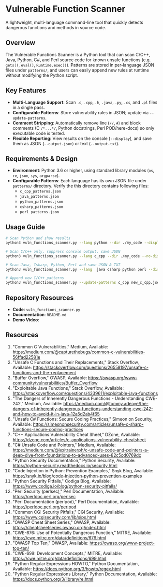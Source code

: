 # Vulnerable Function Scanner

A lightweight, multi-language command-line tool that quickly detects dangerous functions and methods in source code.

## Overview

The Vulnerable Functions Scanner is a Python tool that can scan C/C++, Java, Python, C#, and Perl source code for known unsafe functions (e.g. `gets()`, `eval()`, `Runtime.exec()`). Patterns are stored in per-language JSON files under `patterns/`, and users can easily append new rules at runtime without modifying the Python script.

## Key Features

* **Multi-Language Support**: Scan `.c`, `.cpp`, `.h`, `.java`, `.py`, `.cs`, and `.pl` files in a single pass.
* **Configurable Patterns**: Store vulnerability rules in JSON; update via `--update-patterns`.
* **Comment Stripping**: Automatically remove line (`//`, `#`) and block comments (C `/*...*/`, Python docstrings, Perl POD/here-docs) so only executable code is tested.
* **Flexible Reporting**: View results on the console (`--display`), and save them as JSON (`--output-json`) or text (`--output-txt`).

## Requirements & Design
* **Environment**: Python 3.6 or higher, using standard library modules (`os`, `re`, `json`, `sys`, `argparse`).
* **Configurable Patterns**: Each language has its own JSON file under `patterns/` directory. Verify the this directory contains following files:
   * `c_cpp_patterns.json`
   * `java_patterns.json`
   * `python_patterns.json`
   * `csharp_patterns.json`
   * `perl_patterns.json`

## Usage Guide

```bash
# Scan Python and show results
python3 vuln_functions_scanner.py --lang python --dir ./my_code --display

# Scan C/C++ only, suppress console output, save JSON
python3 vuln_functions_scanner.py --lang c_cpp --dir ./my_code --no-display --output-json c_cpp_findings.json

# Scan Java, Csharp, Python, Perl and save JSON & TXT
python3 vuln_functions_scanner.py --lang  java csharp python perl --dir ./my_code --display --output-json findings.json --output-txt findings.txt

# Append new C/C++ patterns
python3 vuln_functions_scanner.py --update-patterns c_cpp new_c_cpp.json
```

## Repository Resources

* **Code**: `vuln_functions_scanner.py`
* **Documentation**: `README.md`
* **Demo Video**:

## Resources

1.	"Common C Vulnerabilities," Medium, Available: https://medium.com/@capturethebugs/common-c-vulnerabilities-56ffad22581e
2.	"Unsafe C Functions and Their Replacements," Stack Overflow, Available: https://stackoverflow.com/questions/26558197/unsafe-c-functions-and-the-replacement
3.	"Buffer Overflow," OWASP, Available: https://owasp.org/www-community/vulnerabilities/Buffer_Overflow
4.	"Exploitable Java Functions," Stack Overflow, Available: https://stackoverflow.com/questions/4339611/exploitable-java-functions
5.	"The Dangers of Inherently Dangerous Functions - Understanding CWE-242," Medium, Available: https://medium.com/@tommy.adeoye/the-dangers-of-inherently-dangerous-functions-understanding-cwe-242-and-how-to-avoid-it-in-java-12a5d2ab4f65
6.	"Unsafe C# Functions: Secure Coding Practices," Simeon on Security, Available: https://simeononsecurity.com/articles/unsafe-c-sharp-functions-secure-coding-practices
7.	"C++ Applications Vulnerability Cheat Sheet," DZone, Available: https://dzone.com/articles/c-applications-vulnerability-cheatsheet
8.	"C# Unsafe Code and Pointers," Medium, Available: https://medium.com/@lexitrainerph/c-unsafe-code-and-pointers-a-deep-dive-from-foundations-to-advanced-uses-82c5cd0769dc
9.	"Python Security Documentation," Python Security, Available: https://python-security.readthedocs.io/security.html
10.	"Code Injection in Python: Prevention Examples," Snyk Blog, Available: https://snyk.io/blog/code-injection-python-prevention-examples
11.	"Python Security Pitfalls," Codiga Blog, Available: https://www.codiga.io/blog/python-security-pitfalls/
12.	"Perl Security (perlsec)," Perl Documentation, Available: https://perldoc.perl.org/perlsec
13.	"Perl Documentation (perlpod)," Perl Documentation, Available: https://perldoc.perl.org/perlpod
14.	"Common CGI Security Pitfalls," CGI Security, Available: https://www.cgisecurity.com/lib/sips.html
15.	"OWASP Cheat Sheet Series," OWASP, Available: https://cheatsheetseries.owasp.org/index.html
16.	"CWE-676: Use of Potentially Dangerous Function," MITRE, Available: https://cwe.mitre.org/data/definitions/676.html
17.	"OWASP Top Ten," OWASP, Available: https://owasp.org/www-project-top-ten/
18.	"CWE-699: Development Concepts," MITRE, Available: https://cwe.mitre.org/data/definitions/699.html
19.	"Python Regular Expressions HOWTO," Python Documentation, Available: https://docs.python.org/3/howto/regex.html
20.	"Python Regular Expressions Library," Python Documentation, Available: https://docs.python.org/3/library/re.html
